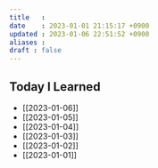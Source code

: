 ```yaml
---
title   : 
date    : 2023-01-01 21:15:17 +0900
updated : 2023-01-06 22:51:52 +0900
aliases : 
draft : false
---
```

## Today I Learned
- [[2023-01-06]]
- [[2023-01-05]]
- [[2023-01-04]]
- [[2023-01-03]]
- [[2023-01-02]]
- [[2023-01-01]]
